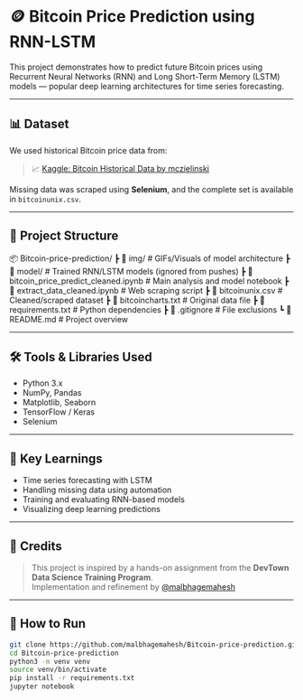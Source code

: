 # 🪙 Bitcoin Price Prediction using RNN-LSTM

This project demonstrates how to predict future Bitcoin prices using Recurrent Neural Networks (RNN) and Long Short-Term Memory (LSTM) models — popular deep learning architectures for time series forecasting.

---

## 📊 Dataset

We used historical Bitcoin price data from:
> 📈 [Kaggle: Bitcoin Historical Data by mczielinski](https://www.kaggle.com/mczielinski/bitcoin-historical-data)

Missing data was scraped using **Selenium**, and the complete set is available in `bitcoinunix.csv`.

---

## 📁 Project Structure

📦 Bitcoin-price-prediction/
┣ 📂 img/ # GIFs/Visuals of model architecture
┣ 📂 model/ # Trained RNN/LSTM models (ignored from pushes)
┣ 📄 bitcoin_price_predict_cleaned.ipynb # Main analysis and model notebook
┣ 📄 extract_data_cleaned.ipynb # Web scraping script
┣ 📄 bitcoinunix.csv # Cleaned/scraped dataset
┣ 📄 bitcoincharts.txt # Original data file
┣ 📄 requirements.txt # Python dependencies
┣ 📄 .gitignore # File exclusions
┗ 📄 README.md # Project overview

---

## 🛠️ Tools & Libraries Used

- Python 3.x
- NumPy, Pandas
- Matplotlib, Seaborn
- TensorFlow / Keras
- Selenium

---

## 🧠 Key Learnings

- Time series forecasting with LSTM
- Handling missing data using automation
- Training and evaluating RNN-based models
- Visualizing deep learning predictions

---

## 🙏 Credits

> This project is inspired by a hands-on assignment from the **DevTown Data Science Training Program**.  
> Implementation and refinement by [@malbhagemahesh](https://github.com/malbhagemahesh)

---

## 🚀 How to Run

```bash
git clone https://github.com/malbhagemahesh/Bitcoin-price-prediction.git
cd Bitcoin-price-prediction
python3 -m venv venv
source venv/bin/activate
pip install -r requirements.txt
jupyter notebook

